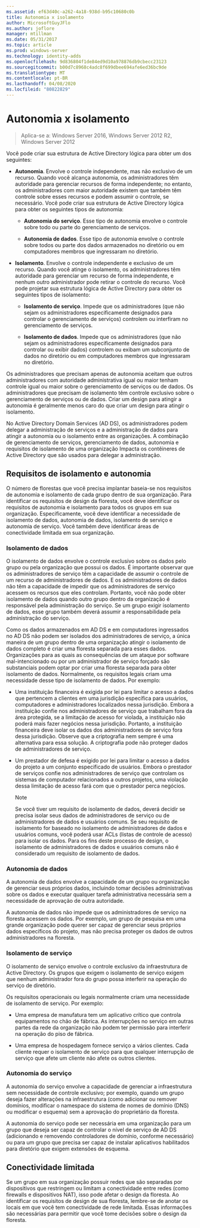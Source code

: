 ```yaml
---
ms.assetid: ef63d40c-a262-4a18-938d-b95c10680c0b
title: Autonomia x isolamento
author: MicrosoftGuyJFlo
ms.author: joflore
manager: mtillman
ms.date: 05/31/2017
ms.topic: article
ms.prod: windows-server
ms.technology: identity-adds
ms.openlocfilehash: 9d836804f1de84ed9d10a978876db9cbecc23123
ms.sourcegitcommit: b00d7c8968c4adc8f699dbee694afe6ed36bc9de
ms.translationtype: MT
ms.contentlocale: pt-BR
ms.lasthandoff: 04/08/2020
ms.locfileid: "80822829"
---
```

# <a name="autonomy-vs-isolation"></a>Autonomia x isolamento

>Aplica-se a: Windows Server 2016, Windows Server 2012 R2, Windows Server 2012

Você pode criar sua estrutura de Active Directory lógica para obter um dos seguintes:  
  
-   **Autonomia**. Envolve o controle independente, mas não exclusivo de um recurso. Quando você alcança autonomia, os administradores têm autoridade para gerenciar recursos de forma independente; no entanto, os administradores com maior autoridade existem que também têm controle sobre esses recursos e podem assumir o controle, se necessário. Você pode criar sua estrutura de Active Directory lógica para obter os seguintes tipos de autonomia:  
  
    -   **Autonomia do serviço**. Esse tipo de autonomia envolve o controle sobre todo ou parte do gerenciamento de serviços.  
  
    -   **Autonomia de dados**. Esse tipo de autonomia envolve o controle sobre todos ou parte dos dados armazenados no diretório ou em computadores membros que ingressaram no diretório.  
  
-   **Isolamento**. Envolve o controle independente e exclusivo de um recurso. Quando você atinge o isolamento, os administradores têm autoridade para gerenciar um recurso de forma independente, e nenhum outro administrador pode retirar o controle do recurso. Você pode projetar sua estrutura lógica de Active Directory para obter os seguintes tipos de isolamento:  
  
    -   **Isolamento de serviço**. Impede que os administradores (que não sejam os administradores especificamente designados para controlar o gerenciamento de serviços) controlem ou interfiram no gerenciamento de serviços.  
  
    -   **Isolamento de dados**. Impede que os administradores (que não sejam os administradores especificamente designados para controlar ou exibir dados) controlem ou exibam um subconjunto de dados no diretório ou em computadores membros que ingressaram no diretório.  
  
Os administradores que precisam apenas de autonomia aceitam que outros administradores com autoridade administrativa igual ou maior tenham controle igual ou maior sobre o gerenciamento de serviços ou de dados. Os administradores que precisam de isolamento têm controle exclusivo sobre o gerenciamento de serviços ou de dados. Criar um design para atingir a autonomia é geralmente menos caro do que criar um design para atingir o isolamento.  
  
No Active Directory Domain Services (AD DS), os administradores podem delegar a administração de serviços e a administração de dados para atingir a autonomia ou o isolamento entre as organizações. A combinação de gerenciamento de serviços, gerenciamento de dados, autonomia e requisitos de isolamento de uma organização Impacta os contêineres de Active Directory que são usados para delegar a administração.  
  
## <a name="isolation-and-autonomy-requirements"></a>Requisitos de isolamento e autonomia  
O número de florestas que você precisa implantar baseia-se nos requisitos de autonomia e isolamento de cada grupo dentro de sua organização. Para identificar os requisitos de design da floresta, você deve identificar os requisitos de autonomia e isolamento para todos os grupos em sua organização. Especificamente, você deve identificar a necessidade de isolamento de dados, autonomia de dados, isolamento de serviço e autonomia de serviço. Você também deve identificar áreas de conectividade limitada em sua organização.  
  
### <a name="data-isolation"></a>Isolamento de dados  
O isolamento de dados envolve o controle exclusivo sobre os dados pelo grupo ou pela organização que possui os dados. É importante observar que os administradores de serviço têm a capacidade de assumir o controle de um recurso de administradores de dados. E os administradores de dados não têm a capacidade de impedir que os administradores de serviço acessem os recursos que eles controlam. Portanto, você não pode obter isolamento de dados quando outro grupo dentro da organização é responsável pela administração do serviço. Se um grupo exigir isolamento de dados, esse grupo também deverá assumir a responsabilidade pela administração do serviço.  
  
Como os dados armazenados em AD DS e em computadores ingressados no AD DS não podem ser isolados dos administradores de serviço, a única maneira de um grupo dentro de uma organização atingir o isolamento de dados completo é criar uma floresta separada para esses dados. Organizações para as quais as consequências de um ataque por software mal-intencionado ou por um administrador de serviço forçado são substanciais podem optar por criar uma floresta separada para obter isolamento de dados. Normalmente, os requisitos legais criam uma necessidade desse tipo de isolamento de dados. Por exemplo:  
  
-   Uma instituição financeira é exigida por lei para limitar o acesso a dados que pertencem a clientes em uma jurisdição específica para usuários, computadores e administradores localizados nessa jurisdição. Embora a instituição confie nos administradores de serviço que trabalham fora da área protegida, se a limitação de acesso for violada, a instituição não poderá mais fazer negócios nessa jurisdição. Portanto, a instituição financeira deve isolar os dados dos administradores de serviço fora dessa jurisdição. Observe que a criptografia nem sempre é uma alternativa para essa solução. A criptografia pode não proteger dados de administradores de serviço.  
  
-   Um prestador de defesa é exigido por lei para limitar o acesso a dados do projeto a um conjunto especificado de usuários. Embora o prestador de serviços confie nos administradores de serviço que controlam os sistemas de computador relacionados a outros projetos, uma violação dessa limitação de acesso fará com que o prestador perca negócios.  
  
    > [!NOTE]  
    > Se você tiver um requisito de isolamento de dados, deverá decidir se precisa isolar seus dados de administradores de serviço ou de administradores de dados e usuários comuns. Se seu requisito de isolamento for baseado no isolamento de administradores de dados e usuários comuns, você poderá usar ACLs (listas de controle de acesso) para isolar os dados. Para os fins deste processo de design, o isolamento de administradores de dados e usuários comuns não é considerado um requisito de isolamento de dados.  
  
### <a name="data-autonomy"></a>Autonomia de dados  
A autonomia de dados envolve a capacidade de um grupo ou organização de gerenciar seus próprios dados, incluindo tomar decisões administrativas sobre os dados e executar qualquer tarefa administrativa necessária sem a necessidade de aprovação de outra autoridade.  
  
A autonomia de dados não impede que os administradores de serviço na floresta acessem os dados. Por exemplo, um grupo de pesquisa em uma grande organização pode querer ser capaz de gerenciar seus próprios dados específicos do projeto, mas não precisa proteger os dados de outros administradores na floresta.  
  
### <a name="service-isolation"></a>Isolamento de serviço  
O isolamento de serviço envolve o controle exclusivo da infraestrutura de Active Directory. Os grupos que exigem o isolamento de serviço exigem que nenhum administrador fora do grupo possa interferir na operação do serviço de diretório.  
  
Os requisitos operacionais ou legais normalmente criam uma necessidade de isolamento de serviço. Por exemplo:  
  
-   Uma empresa de manufatura tem um aplicativo crítico que controla equipamentos no chão de fábrica. As interrupções no serviço em outras partes da rede da organização não podem ter permissão para interferir na operação do piso de fábrica.  
  
-   Uma empresa de hospedagem fornece serviço a vários clientes. Cada cliente requer o isolamento de serviço para que qualquer interrupção de serviço que afete um cliente não afete os outros clientes.  
  
### <a name="service-autonomy"></a>Autonomia do serviço  
A autonomia do serviço envolve a capacidade de gerenciar a infraestrutura sem necessidade de controle exclusivo; por exemplo, quando um grupo deseja fazer alterações na infraestrutura (como adicionar ou remover domínios, modificar o namespace do sistema de nomes de domínio (DNS) ou modificar o esquema) sem a aprovação do proprietário da floresta.  
  
A autonomia do serviço pode ser necessária em uma organização para um grupo que deseja ser capaz de controlar o nível de serviço de AD DS (adicionando e removendo controladores de domínio, conforme necessário) ou para um grupo que precisa ser capaz de instalar aplicativos habilitados para diretório que exigem extensões de esquema.  
  
## <a name="limited-connectivity"></a>Conectividade limitada  
Se um grupo em sua organização possuir redes que são separadas por dispositivos que restringem ou limitam a conectividade entre redes (como firewalls e dispositivos NAT), isso pode afetar o design da floresta. Ao identificar os requisitos de design de sua floresta, lembre-se de anotar os locais em que você tem conectividade de rede limitada. Essas informações são necessárias para permitir que você tome decisões sobre o design da floresta.  
  


